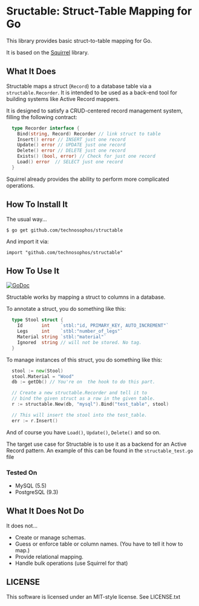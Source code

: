 # Sructable: Struct-Table Mapping for Go

This library provides basic struct-to-table mapping for Go.

It is based on the [Squirrel](https://github.com/lann/squirrel) library.

## What It Does

Structable maps a struct (`Record`) to a database table via a
`structable.Recorder`. It is intended to be used as a back-end tool for
building systems like Active Record mappers.

It is designed to satisfy a CRUD-centered record management system,
filling the following contract:

```go
  type Recorder interface {
    Bind(string, Record) Recorder // link struct to table
    Insert() error // INSERT just one record
    Update() error // UPDATE just one record
    Delete() error // DELETE just one record
    Exists() (bool, error) // Check for just one record
    Load() error  // SELECT just one record
  }
```

Squirrel already provides the ability to perform more complicated
operations.

## How To Install It

The usual way...

```
$ go get github.com/technosophos/structable
```

And import it via:

```
import "github.com/technosophos/structable"
```

## How To Use It

[![GoDoc](https://godoc.org/github.com/technosophos/structable?status.png)](https://godoc.org/github.com/technosophos/structable)

Structable works by mapping a struct to columns in a database.

To annotate a struct, you do something like this:

```go
  type Stool struct {
    Id		 int	`stbl:"id, PRIMARY_KEY, AUTO_INCREMENT"`
    Legs	 int    `stbl:"number_of_legs"`
    Material string `stbl:"material"`
    Ignored  string // will not be stored. No tag.
  }
```

To manage instances of this struct, you do something like this:

```go
  stool := new(Stool)
  stool.Material = "Wood"
  db := getDb() // You're on  the hook to do this part.

  // Create a new structable.Recorder and tell it to
  // bind the given struct as a row in the given table.
  r := structable.New(db, "mysql").Bind("test_table", stool)

  // This will insert the stool into the test_table.
  err := r.Insert()
```

And of course you have `Load()`, `Update()`, `Delete()` and so on.

The target use case for Structable is to use it as a backend for an
Active Record pattern. An example of this can be found in the
`structable_test.go` file

### Tested On

- MySQL (5.5)
- PostgreSQL (9.3)

## What It Does Not Do

It does not...

* Create or manage schemas.
* Guess or enforce table or column names. (You have to tell it how to
  map.)
* Provide relational mapping.
* Handle bulk operations (use Squirrel for that)

## LICENSE

This software is licensed under an MIT-style license. See LICENSE.txt
